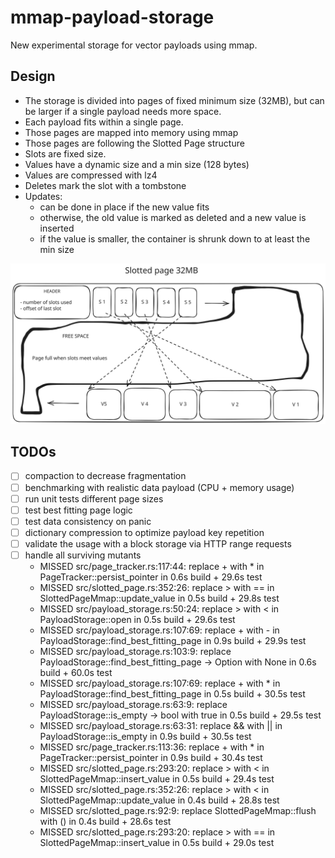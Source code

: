 # mmap-payload-storage

New experimental storage for vector payloads using mmap.

## Design

- The storage is divided into pages of fixed minimum size (32MB), but can be larger if a single payload needs more space.
- Each payload fits within a single page.
- Those pages are mapped into memory using mmap
- Those pages are following the Slotted Page structure
- Slots are fixed size.
- Values have a dynamic size and a min size (128 bytes)
- Values are compressed with lz4
- Deletes mark the slot with a tombstone
- Updates:
  - can be done in place if the new value fits
  - otherwise, the old value is marked as deleted and a new value is inserted
  - if the value is smaller, the container is shrunk down to at least the min size

![Slotted Page](./slotted%20pages.svg)

## TODOs

- [ ] compaction to decrease fragmentation
- [ ] benchmarking with realistic data payload (CPU + memory usage)
- [ ] run unit tests different page sizes
- [ ] test best fitting page logic
- [ ] test data consistency on panic
- [ ] dictionary compression to optimize payload key repetition
- [ ] validate the usage with a block storage via HTTP range requests
- [ ] handle all surviving mutants
  - MISSED   src/page_tracker.rs:117:44: replace + with * in PageTracker::persist_pointer in 0.6s build + 29.6s test
  - MISSED   src/slotted_page.rs:352:26: replace > with == in SlottedPageMmap::update_value in 0.5s build + 29.8s test
  - MISSED   src/payload_storage.rs:50:24: replace > with < in PayloadStorage::open in 0.5s build + 29.6s test
  - MISSED   src/payload_storage.rs:107:69: replace + with - in PayloadStorage::find_best_fitting_page in 0.9s build + 29.9s test
  - MISSED   src/payload_storage.rs:103:9: replace PayloadStorage::find_best_fitting_page -> Option<u32> with None in 0.6s build + 60.0s test
  - MISSED   src/payload_storage.rs:107:69: replace + with * in PayloadStorage::find_best_fitting_page in 0.5s build + 30.5s test
  - MISSED   src/payload_storage.rs:63:9: replace PayloadStorage::is_empty -> bool with true in 0.5s build + 29.5s test
  - MISSED   src/payload_storage.rs:63:31: replace && with || in PayloadStorage::is_empty in 0.9s build + 30.5s test
  - MISSED   src/page_tracker.rs:113:36: replace + with * in PageTracker::persist_pointer in 0.9s build + 30.4s test
  - MISSED   src/slotted_page.rs:293:20: replace > with < in SlottedPageMmap::insert_value in 0.5s build + 29.4s test
  - MISSED   src/slotted_page.rs:352:26: replace > with < in SlottedPageMmap::update_value in 0.4s build + 28.8s test
  - MISSED   src/slotted_page.rs:92:9: replace SlottedPageMmap::flush with () in 0.4s build + 28.6s test
  - MISSED   src/slotted_page.rs:293:20: replace > with == in SlottedPageMmap::insert_value in 0.5s build + 29.0s test